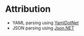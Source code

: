 # Attribution

- YAML parsing using [YamlDotNet](https://github.com/aaubry/YamlDotNet)
- JSON parsing using [Json.NET](https://www.newtonsoft.com/json)
